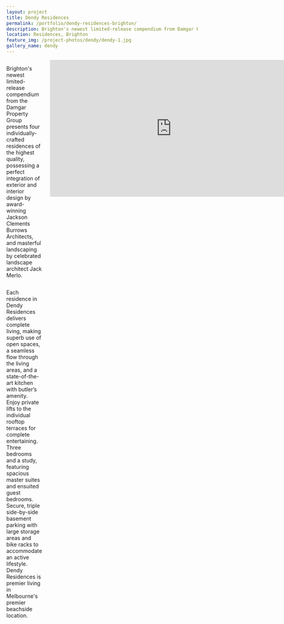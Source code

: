 ```yaml
---
layout: project
title: Dendy Residences
permalink: /portfolio/dendy-residences-brighton/
description: Brighton's newest limited-release compendium from Damgar Property Group presents four individually-crafted residences, design by award-winning Jackson Clements Burrows Architects and masterful landscaping by celebrated landscape architect Jack Merlo.
location: Residences, Brighton
feature_img: /project-photos/dendy/dendy-1.jpg
gallery_name: dendy
---
```


<div class="row project-detail-content">
  <div class="small-11 medium-10 medium-offset-1 columns">
    <div class="row">
      <div class="large-6 columns">
        <div class="column">
          <p class="project-detail-lead">Brighton&apos;s newest limited-release compendium from the Damgar Property Group presents four individually-crafted residences of the highest quality, possessing a perfect integration of exterior and interior design by award-winning Jackson Clements Burrows Architects, and masterful landscaping by celebrated landscape architect Jack Merlo.</p>
        </div>
      </div>
      <div class="large-6 columns float-left">
        <div class="column">
          <p>Each residence in Dendy Residences delivers complete living, making superb use of open spaces, a seamless flow through the living areas, and a state-of-the-art kitchen with butler&rsquo;s amenity. Enjoy private lifts to the individual rooftop terraces for complete entertaining. Three bedrooms and a study, featuring spacious master suites and ensuited guest bedrooms.  Secure, triple side-by-side basement parking with large storage areas and bike racks to accommodate an active lifestyle. Dendy Residences is premier living in Melbourne&apos;s premier beachside location.</p>
        </div>
      </div>
    </div>
    <div class="row testimonial-wrap">
        <div class="large-8 columns small-centered">
          <caption></caption>
          <div class="flex-video widescreen">
            <iframe src="https://player.vimeo.com/video/354803667" width="640" height="360" frameborder="0" allow="autoplay; fullscreen" allowfullscreen></iframe>
          </div>
        </div>
      </div>
  </div>
</div>
